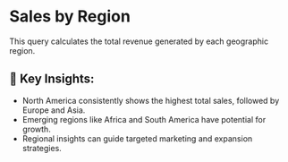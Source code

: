 # Sales by Region

This query calculates the total revenue generated by each geographic region.

## 📌 Key Insights:
- North America consistently shows the highest total sales, followed by Europe and Asia.
- Emerging regions like Africa and South America have potential for growth.
- Regional insights can guide targeted marketing and expansion strategies.